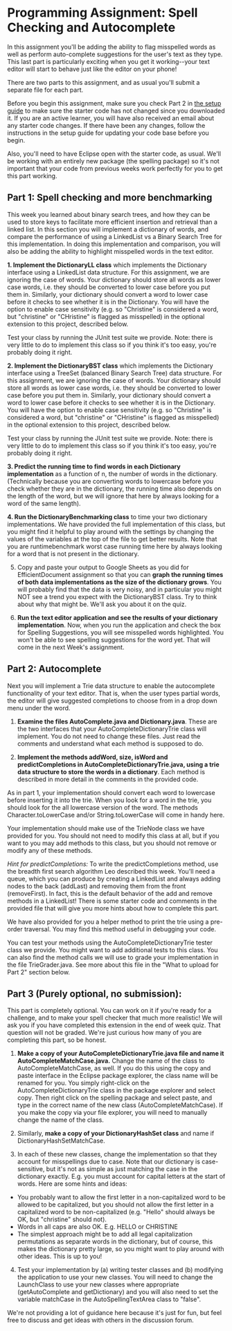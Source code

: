 # Programming Assignment: Spell Checking and Autocomplete

In this assignment you'll be adding the ability to flag misspelled words as well as perform auto-complete suggestions for the user's text as they type. This last part is particularly exciting when you get it working--your text editor will start to behave just like the editor on your phone! 

There are two parts to this assignment, and as usual you'll submit a separate file for each part.

Before you begin this assignment, make sure you check Part 2 in [the setup guide](https://www.coursera.org/learn/data-structures-optimizing-performance/supplement/amsdH/setting-up-java-eclipse-and-the-starter-code) to make sure the starter code has not changed since you downloaded it.   If you are an active learner, you will have also received an email about any starter code changes. If there have been any changes, follow the instructions in the setup guide for updating your code base before you begin.     

Also, you'll need to have Eclipse open with the starter code, as usual. We'll be working with an entirely new package (the spelling package) so it's not important that your code from previous weeks work perfectly for you to get this part working.

## Part 1: Spell checking and more benchmarking
This week you learned about binary search trees, and how they can be used to store keys to facilitate more efficient insertion and retrieval than a linked list. In this section you will implement a dictionary of words, and compare the performance of using a LinkedList vs a Binary Search Tree for this implementation. In doing this implementation and comparison, you will also be adding the ability to highlight misspelled words in the text editor.

__1. Implement the DictionaryLL class__ which implements the Dictionary interface using a LinkedList data structure. For this assignment, we are ignoring the case of words.  Your dictionary should store all words as lower case words, i.e. they should be converted to lower case before you put them in. Similarly, your dictionary should convert a word to lower case before it checks to see whether it is in the Dictionary. You will have the option to enable case sensitivity (e.g. so "Christine" is considered a word, but "christine" or "CHristine" is flagged as misspelled) in the optional extension to this project, described below.

Test your class by running the JUnit test suite we provide. Note: there is very little to do to implement this class so if you think it's too easy, you're probably doing it right.

__2. Implement the DictionaryBST class__ which implements the Dictionary interface using a TreeSet (balanced Binary Search Tree) data structure. For this assignment, we are ignoring the case of words. Your dictionary should store all words as lower case words, i.e. they should be converted to lower case before you put them in. Similarly, your dictionary should convert a word to lower case before it checks to see whether it is in the Dictionary. You will have the option to enable case sensitivity (e.g. so "Christine" is considered a word, but "christine" or "CHristine" is flagged as misspelled) in the optional extension to this project, described below.

Test your class by running the JUnit test suite we provide. Note: there is very little to do to implement this class so if you think it's too easy, you're probably doing it right.

__3. Predict the running time to find words in each Dictionary implementation__ as a function of n, the number of words in the dictionary. (Technically because you are converting words to lowercase before you check whether they are in the dictionary, the running time also depends on the length of the word, but we will ignore that here by always looking for a word of the same length). 

__4. Run the DictionaryBenchmarking class__ to time your two dictionary implementations. We have provided the full implementation of this class, but you might find it helpful to play around with the settings by changing the values of the variables at the top of the file to get better results. Note that you are runtimebenchmark worst case running time here by always looking for a word that is not present in the dictionary.  

5. Copy and paste your output to Google Sheets as you did for EfficientDocument assignment so that you can __graph the running times of both data implementations as the size of the dictionary grows__. You will probably find that the data is very noisy, and in particular you might NOT see a trend you expect with the DictionaryBST class. Try to think about why that might be. We'll ask you about it on the quiz.

6. __Run the text editor application and see the results of your dictionary implementation__.  Now, when you run the application and check the box for Spelling Suggestions, you will see misspelled words highlighted.  You won't be able to see spelling suggestions for the word yet.  That will come in the next Week's assignment.

## Part 2: Autocomplete
Next you will implement a Trie data structure to enable the autocomplete functionality of your text editor.  That is, when the user types partial words, the editor will give suggested completions to choose from in a drop down menu under the word.  

1. __Examine the files AutoComplete.java and Dictionary.java__. These are the two interfaces that your AutoCompleteDictionaryTrie class will implement. You do not need to change these files. Just read the comments and understand what each method is supposed to do.

2. __Implement the methods addWord, size, isWord and predictCompletions in AutoCompleteDictionaryTrie.java, using a trie data structure to store the words in a dictionary__. Each method is described in more detail in the comments in the provided code.

As in part 1, your implementation should convert each word to lowercase before inserting it into the trie. When you look for a word in the trie, you should look for the all lowercase version of the word. The methods Character.toLowerCase and/or String.toLowerCase will come in handy here.

Your implementation should make use of the TrieNode class we have provided for you. You should not need to modify this class at all, but if you want to you may add methods to this class, but you should not remove or modify any of these methods.

_Hint for predictCompletions:_ To write the predictCompletions method, use the breadth first search algorithm Leo described this week. You'll need a queue, which you can produce by creating a LinkedList and always adding nodes to the back (addLast) and removing them from the front (removeFirst). In fact, this is the default behavior of the add and remove methods in a LinkedList!  There is some starter code and comments in the provided file that will give you more hints about how to complete this part.

We have also provided for you a helper method to print the trie using a pre-order traversal. You may find this method useful in debugging your code.

You can test your methods using the AutoCompleteDictionaryTrie tester class we provide. You might want to add additional tests to this class. You can also find the method calls we will use to grade your implementation in the file TrieGrader.java. See more about this file in the "What to upload for Part 2" section below.

## Part 3 (Purely optional, no submission):
This part is completely optional. You can work on it if you're ready for a challenge, and to make your spell checker that much more realistic!   We will ask you if you have completed this extension in the end of week quiz.  That question will not be graded.  We're just curious how many of you are completing this part, so be honest.

1. __Make a copy of your AutoCompleteDictionaryTrie.java file and name it AutoCompleteMatchCase.java.__ Change the name of the class to AutoCompleteMatchCase, as well. If you do this using the copy and paste interface in the Eclipse package explorer, the class name will be renamed for you.  You simply right-click on the AutoCompleteDictionaryTrie class in the package explorer and select copy. Then right click on the spelling package and select paste, and type in the correct name of the new class (AutoCompleteMatchCase).  If you make the copy via your file explorer, you will need to manually change the name of the class.

2. Similarly, __make a copy of your DictionaryHashSet class__ and name if DictionaryHashSetMatchCase.  

3. In each of these new classes, change the implementation so that they account for misspellings due to case. Note that our dictionary is case-sensitive, but it's not as simple as just matching the case in the dictionary exactly. E.g. you must account for capital letters at the start of words. Here are some hints and ideas:
- You probably want to allow the first letter in a non-capitalized word to be allowed to be capitalized, but you should not allow the first letter in a capitalized word to be non-capitalized (e.g. "Hello" should always be OK, but "christine" should not).  
- Words in all caps are also OK. E.g. HELLO or CHRISTINE
- The simplest approach might be to add all legal capitalization permutations as separate words in the dictionary, but of course, this makes the dictionary pretty large, so you might want to play around with other ideas.  This is up to you!

4. Test your implementation by (a) writing tester classes and (b) modifying the application to use your new classes.  You will need to change the LaunchClass to use your new classes where appropriate (getAutoComplete and getDictionary) and you will also need to set the variable matchCase in the AutoSpellingTextArea class to "false".  

We're not providing a lot of guidance here because it's just for fun, but feel free to discuss and get ideas with others in the discussion forum.